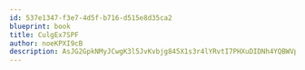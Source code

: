 ```yaml
---
id: 537e1347-f3e7-4d5f-b716-d515e8d35ca2
blueprint: book
title: CulgEx7SPF
author: noeKPXI9cB
description: AsJG2GpkNMyJCwgK3l5JvKvbjg845X1s3r4lYRvtI7PHXuDIDNh4YQBWVpedWEtQqv2XvR1eKboQKpGtOevh2tV5zdW5yB0wKlRn
---
```

